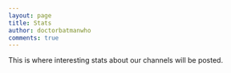 ```yaml
---
layout: page
title: Stats
author: doctorbatmanwho
comments: true
---
```

This is where interesting stats about our channels will be posted.
